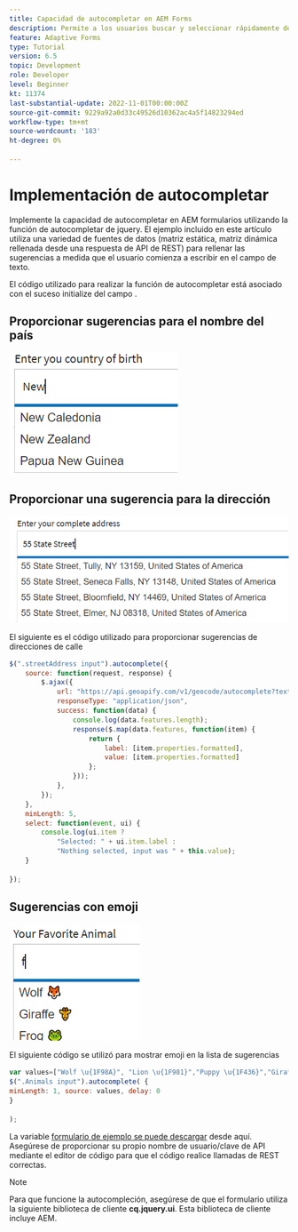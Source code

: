 ```yaml
---
title: Capacidad de autocompletar en AEM Forms
description: Permite a los usuarios buscar y seleccionar rápidamente de una lista previamente rellenada de valores a medida que escriben, aprovechando la búsqueda y el filtrado.
feature: Adaptive Forms
type: Tutorial
version: 6.5
topic: Development
role: Developer
level: Beginner
kt: 11374
last-substantial-update: 2022-11-01T00:00:00Z
source-git-commit: 9229a92a0d33c49526d10362ac4a5f14823294ed
workflow-type: tm+mt
source-wordcount: '183'
ht-degree: 0%

---
```


# Implementación de autocompletar

Implemente la capacidad de autocompletar en AEM formularios utilizando la función de autocompletar de jquery.
El ejemplo incluido en este artículo utiliza una variedad de fuentes de datos (matriz estática, matriz dinámica rellenada desde una respuesta de API de REST) para rellenar las sugerencias a medida que el usuario comienza a escribir en el campo de texto.

El código utilizado para realizar la función de autocompletar está asociado con el suceso initialize del campo .


## Proporcionar sugerencias para el nombre del país

![sugerencias de país](assets/auto-complete1.png)

## Proporcionar una sugerencia para la dirección

![sugerencias de país](assets/auto-complete2.png)

El siguiente es el código utilizado para proporcionar sugerencias de direcciones de calle

```javascript
$(".streetAddress input").autocomplete({
    source: function(request, response) {
        $.ajax({
            url: "https://api.geoapify.com/v1/geocode/autocomplete?text=" + request.term + "&apiKey=Your API Key", //please get your own API key with geoapify.com
            responseType: "application/json",
            success: function(data) {
                console.log(data.features.length);
                response($.map(data.features, function(item) {
                    return {
                        label: [item.properties.formatted],
                        value: [item.properties.formatted]
                    };
                }));
            },
        });
    },
    minLength: 5,
    select: function(event, ui) {
        console.log(ui.item ?
            "Selected: " + ui.item.label :
            "Nothing selected, input was " + this.value);
    }

});
```

## Sugerencias con emoji

![sugerencias de país](assets/auto-complete3.png)

El siguiente código se utilizó para mostrar emoji en la lista de sugerencias

```javascript
var values=["Wolf \u{1F98A}", "Lion \u{1F981}","Puppy \u{1F436}","Giraffe \u{1F992}","Frog \u{1F438}"];
$(".Animals input").autocomplete( {
minLength: 1, source: values, delay: 0
}

);
```

La variable [formulario de ejemplo se puede descargar](assets/auto-complete-form.zip) desde aquí. Asegúrese de proporcionar su propio nombre de usuario/clave de API mediante el editor de código para que el código realice llamadas de REST correctas.

>[!NOTE]
>
> Para que funcione la autocompleción, asegúrese de que el formulario utiliza la siguiente biblioteca de cliente **cq.jquery.ui**. Esta biblioteca de cliente incluye AEM.
